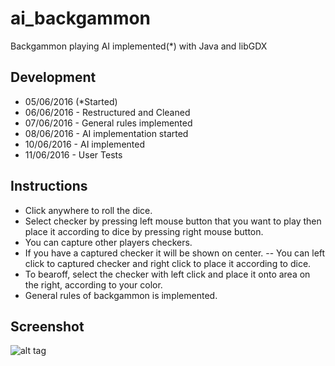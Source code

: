 # ai_backgammon
Backgammon playing AI implemented(*) with Java and libGDX

## Development
- 05/06/2016 (*Started)
- 06/06/2016 - Restructured and Cleaned
- 07/06/2016 - General rules implemented
- 08/06/2016 - AI implementation started
- 10/06/2016 - AI implemented
- 11/06/2016 - User Tests

## Instructions
- Click anywhere to roll the dice.
- Select checker by pressing left mouse button that you want to play then place it according to dice by pressing right mouse button.
- You can capture other players checkers.
- If you have a captured checker it will be shown on center. 
-- You can left click to captured checker and right click to place it according to dice.
- To bearoff, select the checker with left click and place it onto area on the right, according to your color.
- General rules of backgammon is implemented.

## Screenshot
![alt tag](http://s32.postimg.org/tdw75ww91/image.png)
